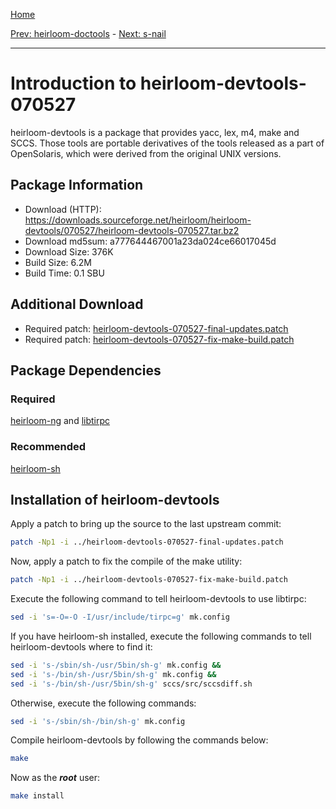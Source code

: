 [Home](../)

[Prev: heirloom-doctools](./5-heirloom-doctools.md) - [Next: s-nail](./7-s-nail.md)

***

# Introduction to heirloom-devtools-070527
heirloom-devtools is a package that provides yacc, lex, m4, make and SCCS.
Those tools are portable derivatives of the tools released as a part of
OpenSolaris, which were derived from the original UNIX versions.

## Package Information
- Download (HTTP): https://downloads.sourceforge.net/heirloom/heirloom-devtools/070527/heirloom-devtools-070527.tar.bz2
- Download md5sum: a777644467001a23da024ce66017045d
- Download Size: 376K
- Build Size: 6.2M
- Build Time: 0.1 SBU

## Additional Download
- Required patch: [heirloom-devtools-070527-final-updates.patch](./patches/heirloom-devtools/heirloom-devtools-070527-final-updates.patch)
- Required patch: [heirloom-devtools-070527-fix-make-build.patch](./patches/heirloom-devtools/heirloom-devtools-070527-fix-make-build.patch)

## Package Dependencies
### Required
  [heirloom-ng](./2-heirloom-ng.md) and
  [libtirpc](https://www.linuxfromscratch.org/blfs/view/svn/basicnet/libtirpc.html)

### Recommended
  [heirloom-sh](./4-heirloom-sh.md)

## Installation of heirloom-devtools
Apply a patch to bring up the source to the last upstream commit:
```Bash
patch -Np1 -i ../heirloom-devtools-070527-final-updates.patch
```

Now, apply a patch to fix the compile of the make utility:
```Bash
patch -Np1 -i ../heirloom-devtools-070527-fix-make-build.patch
```

Execute the following command to tell heirloom-devtools to use libtirpc:
```Bash
sed -i 's=-O=-O -I/usr/include/tirpc=g' mk.config
```

If you have heirloom-sh installed, execute the following commands to tell heirloom-devtools
where to find it:
```Bash
sed -i 's-/sbin/sh-/usr/5bin/sh-g' mk.config &&
sed -i 's-/bin/sh-/usr/5bin/sh-g' mk.config &&
sed -i 's-/bin/sh-/usr/5bin/sh-g' sccs/src/sccsdiff.sh
```

Otherwise, execute the following commands:
```Bash
sed -i 's-/sbin/sh-/bin/sh-g' mk.config
```

Compile heirloom-devtools by following the commands below:
```Bash
make
```

Now as the ***root*** user:
```Bash
make install
```
